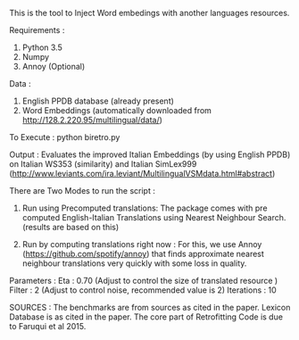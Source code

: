This is the tool to Inject Word embedings with another languages resources.

Requirements : 
1. Python 3.5
2. Numpy
3. Annoy (Optional)

Data :
1. English PPDB database (already present)
2. Word Embeddings (automatically downloaded from http://128.2.220.95/multilingual/data/)

To Execute : 
python biretro.py

Output :
Evaluates the improved Italian Embeddings (by using English PPDB) on Italian WS353 (similarity) and Italian SimLex999 (http://www.leviants.com/ira.leviant/MultilingualVSMdata.html#abstract)



There are Two Modes to run the script : 
1. Run using Precomputed translations: The package comes with pre computed English-Italian Translations using Nearest Neighbour Search. (results are based on this)

2. Run by computing translations right now : For this, we use Annoy (https://github.com/spotify/annoy) that finds approximate nearest neighbour translations very quickly with some loss in quality.


Parameters :
Eta : 0.70 (Adjust to control the size of translated resource )
Filter : 2 (Adjust to control noise, recommended value is 2)
Iterations : 10


SOURCES :
The benchmarks are from sources as cited in the paper.
Lexicon Database is as cited in the paper.
The core part of Retrofitting Code is due to Faruqui et al 2015.



